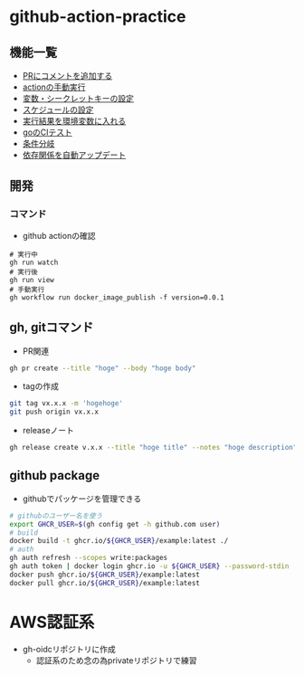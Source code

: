# github-action-practice

## 機能一覧
- [PRにコメントを追加する](./.github/workflows/pr_comment.yml)
- [actionの手動実行](./.github/workflows/param.yml)
- [変数・シークレットキーの設定](./.github/workflows/variable.yml)
- [スケジュールの設定](./.github/workflows/schedule.yml)
- [実行結果を環境変数に入れる](./.github/workflows/result_output.yml)
- [goのCIテスト](./.github/workflows/go_test.yml)
- [条件分岐](./.github/workflows/if.yml)
- [依存関係を自動アップデート](./.github/dependabot.yml)

## 開発
### コマンド
- github actionの確認

```shell
# 実行中
gh run watch
# 実行後
gh run view
# 手動実行
gh workflow run docker_image_publish -f version=0.0.1
```

## gh, gitコマンド
- PR関連

```bash
gh pr create --title "hoge" --body "hoge body"
```

- tagの作成
```bash
git tag vx.x.x -m 'hogehoge'
git push origin vx.x.x
```

- releaseノート
```bash
gh release create v.x.x --title "hoge title" --notes "hoge description"
```


## github package
- githubでパッケージを管理できる
```bash
# githubのユーザー名を使う
export GHCR_USER=$(gh config get -h github.com user)
# build
docker build -t ghcr.io/${GHCR_USER}/example:latest ./
# auth
gh auth refresh --scopes write:packages
gh auth token | docker login ghcr.io -u ${GHCR_USER} --password-stdin
docker push ghcr.io/${GHCR_USER}/example:latest
docker pull ghcr.io/${GHCR_USER}/example:latest
```

# AWS認証系
- gh-oidcリポジトリに作成
  - 認証系のため念の為privateリポジトリで練習
